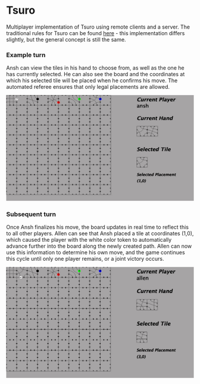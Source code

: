 # Tsuro
Multiplayer implementation of Tsuro using remote clients and a server. The traditional rules for Tsuro can be found [here](https://www.ultraboardgames.com/tsuro/game-rules.php) - this implementation differs slightly, but the general concept is still the same.

### Example turn
Ansh can view the tiles in his hand to choose from, as well as the one he has currently selected. He can also see the board and the coordinates at which his selected tile will be placed when he confirms his move. The automated referee ensures that only legal placements are allowed.

![Board](tsuro/tsuro.png)

### Subsequent turn
Once Ansh finalizes his move, the board updates in real time to reflect this to all other players. Allen can see that Ansh placed a tile at coordinates (1,0), which caused the player with the white color token to automatically advance further into the board along the newly created path. Allen can now use this information to determine his own move, and the game continues this cycle until only one player remains, or a joint victory occurs.

![Board](tsuro/tsuro1.png)
